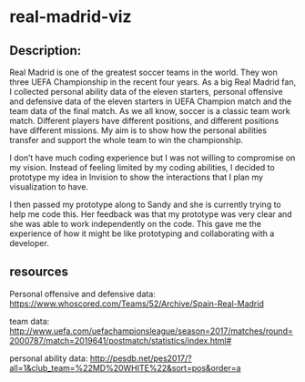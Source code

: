 # real-madrid-viz

## Description:
Real Madrid is one of the greatest soccer teams in the world. They won three UEFA Championship in the recent four years. As a big Real Madrid fan, I collected personal ability data of the eleven starters, personal offensive and defensive data of the eleven starters in UEFA Champion match and the team data of the final match. 
As we all know, soccer is a classic team work match. Different players have different positions, and different positions have different missions. My aim is to show how the personal abilities transfer and support the whole team to win the championship. 

I don’t have much coding experience but I was not willing to compromise on my vision. Instead of feeling limited by my coding abilities, I decided to prototype my idea in Invision to show the interactions that I plan my visualization to have.

I then passed my prototype along to Sandy and she is currently trying to help me code this. Her feedback was that my prototype was very clear and she was able to work independently on the code. This gave me the experience of how it might be like prototyping and collaborating with a developer. 

## resources
Personal offensive and defensive data:
https://www.whoscored.com/Teams/52/Archive/Spain-Real-Madrid

team data:
http://www.uefa.com/uefachampionsleague/season=2017/matches/round=2000787/match=2019641/postmatch/statistics/index.html#

personal ability data:
http://pesdb.net/pes2017/?all=1&club_team=%22MD%20WHITE%22&sort=pos&order=a
